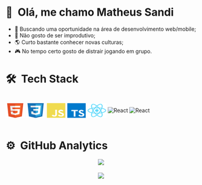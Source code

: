 # 👋 &nbsp;Olá, me chamo Matheus Sandi

- 🌱 Buscando uma oportunidade na área de desenvolvimento web/mobile;
- 🚀 Não gosto de ser improdutivo;
- 🌎 Curto bastante conhecer novas culturas;
- 🎮 No tempo certo gosto de distrair jogando em grupo.

# 🛠 &nbsp;Tech Stack

<div style="display: inline_block"><br>
  <img align="center" alt="HTML" height="40" width="50" src="https://raw.githubusercontent.com/devicons/devicon/master/icons/html5/html5-original.svg">
  <img align="center" alt="CSS" height="40" width="50" src="https://raw.githubusercontent.com/devicons/devicon/master/icons/css3/css3-original.svg">
  <img align="center" alt="Js" height="40" width="50" src="https://raw.githubusercontent.com/devicons/devicon/master/icons/javascript/javascript-plain.svg">
  <img align="center" alt="Ts" height="40" width="50" src="https://raw.githubusercontent.com/devicons/devicon/master/icons/typescript/typescript-plain.svg">
  <img align="center" alt="React" height="40" width="50" src="https://raw.githubusercontent.com/devicons/devicon/master/icons/react/react-original.svg">
  <img align="center" alt="React" height="40" width="50" src="https://cdn.jsdelivr.net/gh/devicons/devicon/icons/nodejs/nodejs-original.svg" >
  <img align="center" alt="React" height="40" width="50" src="https://cdn.jsdelivr.net/gh/devicons/devicon/icons/mysql/mysql-original-wordmark.svg" >
  
</div>

<br>

# ⚙️ &nbsp;GitHub Analytics

<div align="center">
  <a href="https://github.com/Matheussandi">
  <img height="180em" src="https://github-readme-stats.vercel.app/api?username=matheussandi&show_icons=true&theme=github_dark&include_all_commits=true&count_private=true&locale=pt-br"/>
  <br><br>
  <img height="215em" src="https://github-readme-stats.vercel.app/api/top-langs/?username=matheussandi&layout=compact&langs_count=7&theme=github_dark&locale=pt-br"/>
</div>

